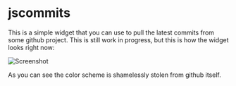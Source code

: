 # jscommits

This is a simple widget that you can use to pull 
the latest commits from some github project. This
is still work in progress, but this is how the 
widget looks right now:

![Screenshot](https://github.com/downloads/amir-hadzic/jscommits/commits.png)

As you can see the color scheme is shamelessly 
stolen from github itself.
